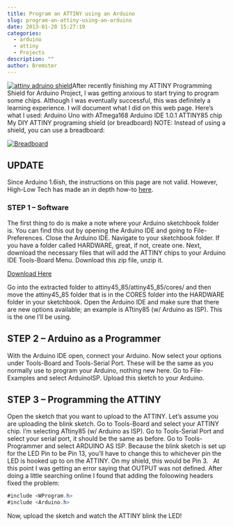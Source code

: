 ```yaml
---
title: Program an ATTINY using an Arduino
slug: program-an-attiny-using-an-arduino
date: 2013-01-20 15:27:19
categories:
  - arduino
  - attiny
  - Projects
description: ""
author: Bremster
---
```



[![attiny adruino shield](/uploads/2015/07/attinyshield2-300x225.jpg)](/uploads/2015/07/attinyshield2.jpg)After recently finishing my ATTINY Programming Shield for Arduino Project, I was getting anxious to start trying to program some chips. Although I was eventually successful, this was definitely a learning experience. I will document what I did on this web page. Here’s what I used: Arduino Uno with ATmega168 Arduino IDE 1.0.1 ATTINY85 chip My DIY ATTINY programing shield (or breadboard) NOTE: Instead of using a shield, you can use a breadboard:

[![Breadboard](http://hlt.media.mit.edu/wp-content/uploads/2011/06/Screen-shot-2011-06-06-at-1.46.39-PM.png)](http://hlt.media.mit.edu/wp-content/uploads/2011/06/Screen-shot-2011-06-06-at-1.46.39-PM.png)

## UPDATE

Since Arduino 1.6ish, the instructions on this page are not valid. However, High-Low Tech has made an in depth how-to [here](http://highlowtech.org/?p=1695). 

### STEP 1 – Software

The first thing to do is make a note where your Arduino sketchbook folder is. You can find this out by opening the Arduino IDE and going to File-Preferences. Close the Arduino IDE. Navigate to your sketchbook folder. If you have a folder called HARDWARE, great, if not, create one. Next, download the necessary files that will add the ATTINY chips to your Arduino IDE Tools-Board Menu. Download this zip file, unzip it.

[Download Here](http://hlt.media.mit.edu/wp-content/uploads/2011/06/attiny45_85.zip)

Go into the extracted folder to attiny45_85/attiny45_85/cores/ and then move the attiny45_85 folder that is in the CORES folder into the HARDWARE folder in your sketchbook. Open the Arduino IDE and make sure that there are new options available; an example is ATtiny85 (w/ Arduino as ISP). This is the one I’ll be using.

## STEP 2 – Arduino as a Programmer

With the Arduino IDE open, connect your Arduino. Now select your options under Tools-Board and Tools-Serial Port. These will be the same as you normally use to program your Arduino, nothing new here. Go to File-Examples and select ArduinoISP. Upload this sketch to your Arduino.

## STEP 3 – Programming the ATTINY

Open the sketch that you want to upload to the ATTINY. Let’s assume you are uploading the blink sketch. Go to Tools-Board and select your ATTINY chip. I’m selecting ATtiny85 (w/ Arduino as ISP). Go to Tools-Serial Port and select your serial port, it should be the same as before. Go to Tools-Programmer and select ARDUINO AS ISP. Because the blink sketch is set up for the LED Pin to be Pin 13, you’ll have to change this to whichever pin the LED is hooked up to on the ATTINY. On my shield, this would be Pin 3.   At this point I was getting an error saying that OUTPUT was not defined. After doing a little searching online I found that adding the foloowing headers fixed the problem:

```c#
#include <WProgram.h>
#include <Arduino.h>
```

Now, upload the sketch and watch the ATTINY blink the LED!
